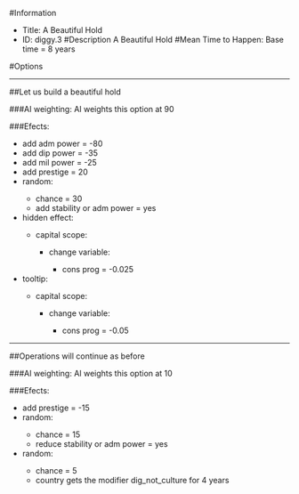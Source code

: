 #Information
 - Title: A Beautiful Hold
 - ID: diggy.3
#Description
A Beautiful Hold
#Mean Time to Happen:
Base time = 8 years

#Options

___
##Let us build a beautiful hold

###AI weighting:
AI weights this option at 90


###Efects:<ul><li>add adm power = -80</li><li>add dip power = -35</li><li>add mil power = -25</li><li>add prestige = 20</li><li>random:</li><ul><li>chance = 30</li><li>add stability or adm power = yes</li></ul><li>hidden effect:</li><ul><li>capital scope:</li><ul><li>change variable:</li><ul><li>cons prog = -0.025</li></ul></ul></ul><li>tooltip:</li><ul><li>capital scope:</li><ul><li>change variable:</li><ul><li>cons prog = -0.05</li></ul></ul></ul></ul>

___
##Operations will continue as before

###AI weighting:
AI weights this option at 10


###Efects:<ul><li>add prestige = -15</li><li>random:</li><ul><li>chance = 15</li><li>reduce stability or adm power = yes</li></ul><li>random:</li><ul><li>chance = 5</li><li>country gets the modifier dig_not_culture for 4 years</li></ul></ul>

